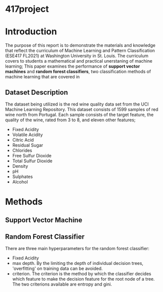 # 417project

# Introduction
The purpose of this report is to demonstrate the materials and knowledge that reflect the curriculum of Machine Learning and Pattern Classification (ESE417 FL2021) at Washington University in St. Louis. The curriculum covers to students a mathematical and practical unerstaning of machine learning; This paper examines the performance of **support vector machines** and **random forest classifiers**, two classification methods of machine learning that are covered in 
## Dataset Description
The dataset being utilized is the red wine quality data set from the UCI Machine Learning Repository. This dataset consists of 1599 samples of red wine north from Portugal. 
Each sample consists of the target feature, the quality of the wine, rated from 3 to 8, and eleven other features;
<ul>
  <li>Fixed Acidity</li>
  <li>Volatile Acidity</li>
  <li>Citric Acid</li>
  <li>Residual Sugar</li>
  <li/>Chlorides</li>
  <li>Free Sulfur Dioxide</li>
  <li>Total Sulfur Dioxide</li>
  <li>Density</li>
  <li>pH</li>
  <li>Sulphates</li>
  <li>Alcohol</li>
</ul>

# Methods
## Support Vector Machine
## Random Forest Classifier

There are three main hyperparameters for the random forest classifier:
<ul>
  <li>Fixed Acidity</li>
  <li>max depth. By the limiting the depth of individual decision trees, 'overfitting' on training data can be avoided. </li>
  <li>criterion. The criterion is the method by which the classifier decides which feature to make the decision feature for the root node of a tree. The two criterions available are entropy and gini.</li>
</ul>

